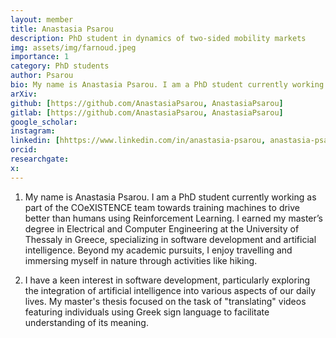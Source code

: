 ```yaml
---
layout: member
title: Anastasia Psarou
description: PhD student in dynamics of two-sided mobility markets
img: assets/img/farnoud.jpeg
importance: 1
category: PhD students
author: Psarou
bio: My name is Anastasia Psarou. I am a PhD student currently working as part of the COeXISTENCE team towards training machines to drive better than humans using Reinforcement Learning. I earned my master’s degree in Electrical and Computer Engineering at the University of Thessaly in Greece, specializing in software development and artificial intelligence.
arXiv:
github: [https://github.com/AnastasiaPsarou, AnastasiaPsarou]
gitlab: [https://github.com/AnastasiaPsarou, AnastasiaPsarou]
google_scholar:
instagram:
linkedin: [hhttps://www.linkedin.com/in/anastasia-psarou, anastasia-psarou]
orcid:
researchgate:
x: 
---
```


1. My name is Anastasia Psarou. I am a PhD student currently working as part of the COeXISTENCE team towards training machines to drive better than humans using Reinforcement Learning. I earned my master’s degree in Electrical and Computer Engineering at the University of Thessaly in Greece, specializing in software development and artificial intelligence. Beyond my academic pursuits, I enjoy travelling and immersing myself in nature through activities like hiking. 

2. I have a keen interest in software development, particularly exploring the integration of artificial intelligence into various aspects of our daily lives. My master's thesis focused on the task of "translating" videos featuring individuals using Greek sign language to facilitate understanding of its meaning. 
